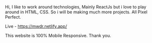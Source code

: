 Hi, 
I like to work around technologies, Mainly ReactJs but i love to play around in HTML, CSS. So i will be making much more projects.
All Pixel Perfect.

Live - https://mwdr.netlify.app/

This website is 100% Mobile Responsive.
Thank you.
